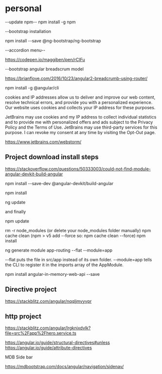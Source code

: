 # personal
--update npm--
npm install -g npm


--bootstrap installation

npm install --save @ng-bootstrap/ng-bootstrap

--accordion menu--

https://codepen.io/maggiben/pen/rCIFu

--bootstrap angular breadscrum model

https://brianflove.com/2016/10/23/angular2-breadcrumb-using-router/

npm install -g @angular/cli



cookies and IP addresses allow us to deliver and improve our web content, resolve technical errors, and provide you with a personalized experience. Our website uses cookies and collects your IP address for these purposes.

JetBrains may use cookies and my IP address to
collect individual statistics and to provide me with
personalized offers and ads subject to the Privacy
Policy and the Terms of Use. JetBrains may use
third-party services for this purpose. I can revoke
my consent at any time by visiting the Opt-Out page.


https://www.jetbrains.com/webstorm/

Project download install steps
-------------------------------

https://stackoverflow.com/questions/50333003/could-not-find-module-angular-devkit-build-angular

npm install --save-dev @angular-devkit/build-angular

npm install

ng update

and finally

npm update

rm -r node_modules (or delete your node_modules folder manually)
npm cache clean (npm > v5 add --force so: npm cache clean --force)
npm install

ng generate module app-routing --flat --module=app

--flat puts the file in src/app instead of its own folder.
--module=app tells the CLI to register it in the imports array of the AppModule.

npm install angular-in-memory-web-api --save


Directive project
------------------
https://stackblitz.com/angular/nqqljmvyvpr


http project
-------------

https://stackblitz.com/angular/lrgknjxdvlk?file=src%2Fapp%2Fhero.service.ts

https://angular.io/guide/structural-directives#unless
https://angular.io/guide/attribute-directives


MDB Side bar

https://mdbootstrap.com/docs/angular/navigation/sidenav/


